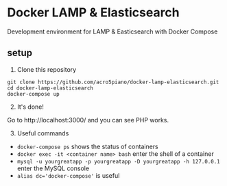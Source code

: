 # Docker LAMP & Elasticsearch 
Development environment for LAMP &amp; Easticsearch with Docker Compose

## setup

1. Clone this repository

```
git clone https://github.com/acro5piano/docker-lamp-elasticsearch.git
cd docker-lamp-elasticsearch
docker-compose up
```

2. It's done!

Go to http://localhost:3000/ and you can see PHP works.

3. Useful commands

- `docker-compose ps` shows the status of containers
- `docker exec -it <container name> bash` enter the shell of a container
- `mysql -u yourgreatapp -p yourgreatapp -D yourgreatapp -h 127.0.0.1` enter the MySQL console
- `alias dc='docker-compose'` is useful




